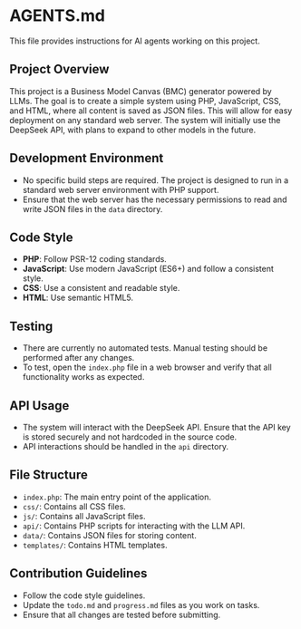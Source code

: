 # AGENTS.md

This file provides instructions for AI agents working on this project.

## Project Overview

This project is a Business Model Canvas (BMC) generator powered by LLMs. The goal is to create a simple system using PHP, JavaScript, CSS, and HTML, where all content is saved as JSON files. This will allow for easy deployment on any standard web server. The system will initially use the DeepSeek API, with plans to expand to other models in the future.

## Development Environment

- No specific build steps are required. The project is designed to run in a standard web server environment with PHP support.
- Ensure that the web server has the necessary permissions to read and write JSON files in the `data` directory.

## Code Style

- **PHP**: Follow PSR-12 coding standards.
- **JavaScript**: Use modern JavaScript (ES6+) and follow a consistent style.
- **CSS**: Use a consistent and readable style.
- **HTML**: Use semantic HTML5.

## Testing

- There are currently no automated tests. Manual testing should be performed after any changes.
- To test, open the `index.php` file in a web browser and verify that all functionality works as expected.

## API Usage

- The system will interact with the DeepSeek API. Ensure that the API key is stored securely and not hardcoded in the source code.
- API interactions should be handled in the `api` directory.

## File Structure

- `index.php`: The main entry point of the application.
- `css/`: Contains all CSS files.
- `js/`: Contains all JavaScript files.
- `api/`: Contains PHP scripts for interacting with the LLM API.
- `data/`: Contains JSON files for storing content.
- `templates/`: Contains HTML templates.

## Contribution Guidelines

- Follow the code style guidelines.
- Update the `todo.md` and `progress.md` files as you work on tasks.
- Ensure that all changes are tested before submitting.
